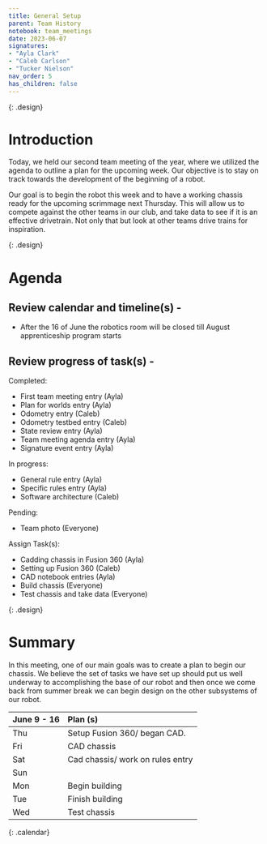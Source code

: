 ```yaml
---
title: General Setup
parent: Team History
notebook: team_meetings
date: 2023-06-07
signatures:
- "Ayla Clark"
- "Caleb Carlson"
- "Tucker Nielson"
nav_order: 5
has_children: false
---
```


{: .design}
# Introduction

Today, we held our second team meeting of the year, where we utilized the agenda to outline a plan for the upcoming week. Our objective is to stay on track towards the development of the beginning of a robot.

Our goal is to begin the robot this week and to have a working chassis ready for the upcoming scrimmage next Thursday. This will allow us to compete against the other teams in our club, and take data to see if it is an effective drivetrain. Not only that but look at other teams drive trains for inspiration.

{: .design}
# Agenda

## Review calendar and timeline(s) -

* After the 16 of June the robotics room will be closed till August apprenticeship program starts

## Review progress of task(s) -

Completed: 

* First team meeting entry 							(Ayla)
* Plan for worlds entry								(Ayla)
* Odometry entry									(Caleb)
* Odometry testbed entry							(Caleb)
* State review entry								(Ayla)
* Team meeting agenda entry							(Ayla)
* Signature event entry								(Ayla)

In progress:

* General rule entry									(Ayla)
* Specific rules entry									(Ayla)
* Software architecture 								(Caleb)

Pending: 

* Team photo										(Everyone)

Assign Task(s):

* Cadding chassis in Fusion 360						(Ayla)
* Setting up Fusion 360								(Caleb) 
* CAD notebook entries 								(Ayla)
* Build chassis 										(Everyone)
* Test chassis and take data							(Everyone)

{: .design}
# Summary

In this meeting, one of our main goals was to create a plan to begin our chassis. We believe the set of tasks we have set up should put us well underway to accomplishing the base of our robot and then once we come back from summer break we can begin design on the other subsystems of our robot.

|  June 9 - 16  | Plan (s) |
|:---|:---|
| Thu | Setup Fusion 360/ began CAD. |
| Fri | CAD chassis |
| Sat | Cad chassis/ work on rules entry |
| Sun |  |
| Mon | Begin building  |
| Tue | Finish building |
| Wed | Test chassis  |
{: .calendar}

